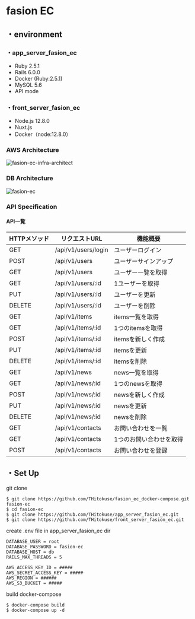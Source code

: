 # fasion EC

## ・environment

### ・app_server_fasion_ec

- Ruby 2.5.1
- Rails 6.0.0
- Docker (Ruby:2.5.1)
- MySQL 5.6
- API mode

### ・front_server_fasion_ec

- Node.js 12.8.0
- Nuxt.js
- Docker（node:12.8.0）

### AWS Architecture

![fasion-ec-infra-architect](https://user-images.githubusercontent.com/45042275/66733548-e2dcb480-ee9a-11e9-9e2d-8ea76a01f944.jpg)

### DB Architecture

![fasion-ec](https://user-images.githubusercontent.com/45042275/66733718-626a8380-ee9b-11e9-8a05-1905bdb33db0.jpg)

### API Specification

#### API一覧

|HTTPメソッド|リクエストURL|機能概要|
|------|----|-------|
|GET|/api/v1/users/login|ユーザーログイン|
|POST|/api/v1/users|ユーザーサインアップ|
|GET|/api/v1/users|ユーザー一覧を取得|
|GET|/api/v1/users/:id|1ユーザーを取得|
|PUT|/api/v1/users/:id|ユーザーを更新|
|DELETE|/api/v1/users/:id|ユーザーを削除|
|GET|/api/v1/items|items一覧を取得|
|GET|/api/v1/items/:id|1つのitemsを取得|
|POST|/api/v1/items/:id|itemsを新しく作成|
|PUT|/api/v1/items/:id|itemsを更新|
|DELETE|/api/v1/items/:id|itemsを削除|
|GET|/api/v1/news|news一覧を取得|
|GET|/api/v1/news/:id|1つのnewsを取得|
|POST|/api/v1/news/:id|newsを新しく作成|
|PUT|/api/v1/news/:id|newsを更新|
|DELETE|/api/v1/news/:id|newsを削除|
|GET|/api/v1/contacts|お問い合わせを一覧|
|GET|/api/v1/contacts|1つのお問い合わせを取得|
|POST|/api/v1/contacts|お問い合わせを登録|

## ・Set Up

git clone
```
$ git clone https://github.com/THitokuse/fasion_ec_docker-compose.git fasion-ec
$ cd fasion-ec
$ git clone https://github.com/THitokuse/app_server_fasion_ec.git
$ git clone https://github.com/THitokuse/front_server_fasion_ec.git
```

create .env file in app_server_fasion_ec dir
```.env
DATABASE_USER = root
DATABASE_PASSWORD = fasion-ec
DATABASE_HOST = db
RAILS_MAX_THREADS = 5

AWS_ACCESS_KEY_ID = #####
AWS_SECRET_ACCESS_KEY = #####
AWS_REGION = ######
AWS_S3_BUCKET = #####
```

build docker-compose
```
$ docker-compose build
$ docker-compose up -d
```
